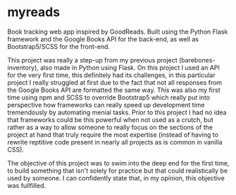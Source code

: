 # myreads
Book tracking web app inspired by GoodReads. Built using the Python Flask framework and the Google Books API for the back-end,
as well as Bootstrap5/SCSS for the front-end.

This project was really a step-up from my previous project (barebones-inventory), also made in Python using Flask.
On this project I used an API for the very first time, this definitely had its challenges, in this particular 
project I really struggled at first due to the fact that not all responses from the Google Books API are formatted the same way.
This was also my first time using npm and SCSS to override Bootstrap5 which really put into perspective how frameworks
can really speed up development time tremendously by automating menial tasks. Prior to this project I had no idea 
that frameworks could be this powerful when not used as a crutch, but rather as a way to allow someone to really
focus on the sections of the project at hand that truly require the most expertise (instead of having to rewrite
reptitive code present in nearly all projects as is common in vanilla CSS).

The objective of this project was to swim into the deep end for the first time, to build something
that isn't solely for practice but that could realistically be used by someone. I can confidently
state that, in my opinion, this objective was fullfilled.

